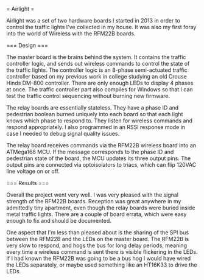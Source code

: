 = Airlight =

Airlight was a set of two hardware boards I started in 2013 in order to control the traffic lights I've collected in my house. It was also my first foray into the world of Wireless with the RFM22B boards.

=== Design ===

The master board is the brains behind the system. It contains the traffic controller logic, and sends out wireless commands to control the state of the traffic lights. The controller logic is an 8-phase semi-actuated traffic controller based on my previous work in college studying an old Crouse Hinds DM-800 controller. There are only enough LEDs to display 4 phases at once. The traffic controller part also compiles for Windows so that I can test the traffic control sequencing without burning new firmware.

The relay boards are essentially stateless. They have a phase ID and pedestrian boolean burned uniquely into each board so that each light knows which phase to respond to. They listen for wireless commands and respond appropriately. I also programmed in an RSSI response mode in case I needed to debug signal quality issues.

The relay board receives commands via the RFM22B wireless board into an ATMega168 MCU. If the message corresponds to the phase ID and pedestrian state of the board, the MCU updates its three output pins. The output pins are connected via optoisolators to triacs, which can flip 120VAC line voltage on or off.

=== Results ===

Overall the project went very well. I was very pleased with the signal strength of the RFM22B boards. Reception was great anywhere in my admittedly tiny apartment, even though the relay boards were buried inside metal traffic lights. There are a couple of board errata, which were easy enough to fix and should be documented.

One aspect that I'm less than pleased about is the sharing of the SPI bus between the RFM22B and the LEDs on the master board. The RFM22B is very slow to respond, and hogs the bus for long delay periods, meaning every time a wireless command is sent there is visible flickering in the LEDs. If I had known the RFM22B was going to be a bus hog I would have wired the LEDs separately, or maybe used something like an HT16K33 to drive the LEDs.